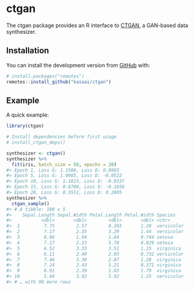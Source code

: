 
<!-- README.md is generated from README.Rmd. Please edit that file -->

# ctgan

<!-- badges: start -->

<!-- badges: end -->

The ctgan package provides an R interface to
[CTGAN](https://github.com/DAI-Lab/CTGAN), a GAN-based data synthesizer.

## Installation

You can install the development version from
[GitHub](https://github.com/) with:

``` r
# install.packages("remotes")
remotes::install_github("kasaai/ctgan")
```

## Example

A quick example:

``` r
library(ctgan)

# Install dependencies before first usage
# install_ctgan_deps()

synthesizer <- ctgan()
synthesizer %>% 
  fit(iris, batch_size = 50, epochs = 20)
#> Epoch 1, Loss G: 1.1506, Loss D: 0.0993
#> Epoch 5, Loss G: 1.0985, Loss D: -0.0522
#> Epoch 10, Loss G: 1.1815, Loss D: -0.0337
#> Epoch 15, Loss G: 0.6709, Loss D: -0.1656
#> Epoch 20, Loss G: 0.5551, Loss D: 0.2805
synthesizer %>% 
  ctgan_sample()
#> # A tibble: 100 x 5
#>    Sepal.Length Sepal.Width Petal.Length Petal.Width Species   
#>           <dbl>       <dbl>        <dbl>       <dbl> <chr>     
#>  1         7.75        2.57        0.265       1.20  versicolor
#>  2         7.17        2.35        3.29        1.44  versicolor
#>  3         6.06        1.94        1.84        0.744 setosa    
#>  4         7.17        2.23        5.70        0.829 setosa    
#>  5         6.52        3.33        3.51        1.15  virginica 
#>  6         6.11        2.49        2.03        0.732 versicolor
#>  7         7.46        3.39        2.87        1.28  virginica 
#>  8         7.24        2.43        5.21        0.371 virginica 
#>  9         6.91        2.39        1.83        1.79  virginica 
#> 10         5.44        3.02        5.92        1.25  versicolor
#> # … with 90 more rows
```
